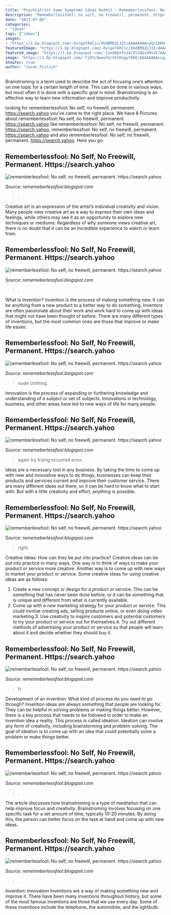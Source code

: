 ```yaml
---
title: "Psychiatrist Game Symptoms Ideas Reddit ~ Rememberlessfool: No Self, No Freewill, Permanent. Https://search.yahoo"
description: "Rememberlessfool: no self, no freewill, permanent. https://search.yahoo"
date: "2023-07-06"
categories:
- "ideas"
tags: ["ideas"]
images:
- "https://1.bp.blogspot.com/-0vlgofAhCic/XkdBM9ZL33I/AAAAAAAAcyQ/LDKHteFY_QAVzYD_UIdHWR5VWcElTJ0fgCLcBGAsYHQ/s1600/Untitled501.png"
featuredImage: "https://1.bp.blogspot.com/-0vlgofAhCic/XkdBM9ZL33I/AAAAAAAAcyQ/LDKHteFY_QAVzYD_UIdHWR5VWcElTJ0fgCLcBGAsYHQ/s1600/Untitled501.png"
featured_image: "https://1.bp.blogspot.com/-Iax8Qpnfe14/XlG4pxVMidI/AAAAAAAAdcg/-55dSgv4X0c3_KdSXq5cvuQCW2ZRlxfKwCLcBGAsYHQ/s1600/Untitled720.png"
image: "https://1.bp.blogspot.com/-TjDtLQwwshU/XkYHzgyY6NI/AAAAAAAAcsg/LU5hiSXPzFoQk2ZVNJo9pbECRhA_NNRJACLcBGAsYHQ/s1600/Untitled435.png"
ShowToc: true
author: "Jason Fritsch"
---
```



Brainstroming is a term used to describe the act of focusing one’s attention on one topic for a certain length of time. This can be done in various ways, but most often it is done with a specific goal in mind. Brainstroming is an effective way to learn new information and improve productivity.

	

		
looking for rememberlessfool: No self, no freewill, permanent. https://search.yahoo you've came to the right place. We have 8 Pictures about rememberlessfool: No self, no freewill, permanent. https://search.yahoo like rememberlessfool: No self, no freewill, permanent. https://search.yahoo, rememberlessfool: No self, no freewill, permanent. https://search.yahoo and also rememberlessfool: No self, no freewill, permanent. https://search.yahoo. Here you go:
		
    
## Rememberlessfool: No Self, No Freewill, Permanent. Https://search.yahoo

<img loading=lazy src="https://1.bp.blogspot.com/-I2jp-uAuDGA/X06aN868XmI/AAAAAAAAfw4/INQP4D-B3TwriRbEQfbZZ9UImDoP9ZY5wCLcBGAsYHQ/s640/Untitled2057.png" onerror="this.onerror=null;this.src='https://tse4.mm.bing.net/th?id=OIP.fYtxaSGMRGgy6krJpW5B8gHaEK&amp;pid=15.1';" alt="rememberlessfool: No self, no freewill, permanent. https://search.yahoo">

_Source: rememeberlessfool.blogspot.com_

>. 

	

Creative art is an expression of the artist’s individual creativity and vision. Many people view creative art as a way to express their own ideas and feelings, while others may see it as an opportunity to explore new techniques or mediums. Regardless of why someone views creative art, there is no doubt that it can be an incredible experience to watch or learn from.

    
## Rememberlessfool: No Self, No Freewill, Permanent. Https://search.yahoo

<img loading=lazy src="https://1.bp.blogspot.com/-TcIclgHvSYc/XkB9zCDflWI/AAAAAAAAcig/Ais7eFfqzxQJ4UXKemLWFmIpb-OYLbvnwCLcBGAsYHQ/s1600/Untitled417.png" onerror="this.onerror=null;this.src='https://tse2.mm.bing.net/th?id=OIP.I5d3MyXTMCW1z6DbfkiBMgHaEK&amp;pid=15.1';" alt="rememberlessfool: No self, no freewill, permanent. https://search.yahoo">

_Source: rememeberlessfool.blogspot.com_

>. 

	

What is Invention?
Invention is the process of making something new. It can be anything from a new product to a better way to do something. Inventors are often passionate about their work and work hard to come up with ideas that might not have been thought of before. There are many different types of inventions, but the most common ones are those that improve or make life easier.

    
## Rememberlessfool: No Self, No Freewill, Permanent. Https://search.yahoo

<img loading=lazy src="https://staticdelivery.nexusmods.com/mods/2531/images/thumbnails/325/325-1539420900-1768265772.jpeg" onerror="this.onerror=null;this.src='https://tse2.mm.bing.net/th?id=OIP.YH_WODHr3_eruJ9DkdYI8QAAAA&amp;pid=15.1';" alt="rememberlessfool: No self, no freewill, permanent. https://search.yahoo">

_Source: rememeberlessfool.blogspot.com_

>nude clothing. 

	

Innovation is the process of expanding or furthering knowledge and understanding of a subject or set of subjects. Innovations in technology, business, and other areas have led to new ways of life for many people.

    
## Rememberlessfool: No Self, No Freewill, Permanent. Https://search.yahoo

<img loading=lazy src="https://1.bp.blogspot.com/-Iax8Qpnfe14/XlG4pxVMidI/AAAAAAAAdcg/-55dSgv4X0c3_KdSXq5cvuQCW2ZRlxfKwCLcBGAsYHQ/s1600/Untitled720.png" onerror="this.onerror=null;this.src='https://tse3.mm.bing.net/th?id=OIP.7sdotvirS4ftrbbMuRZfcAHaEK&amp;pid=15.1';" alt="rememberlessfool: No self, no freewill, permanent. https://search.yahoo">

_Source: rememeberlessfool.blogspot.com_

>again try trying occurred error. 

	

Ideas are a necessary tool in any business. By taking the time to come up with new and innovative ways to do things, businesses can keep their products and services current and improve their customer service. There are many different ideas out there, so it can be hard to know what to start with. But with a little creativity and effort, anything is possible.

    
## Rememberlessfool: No Self, No Freewill, Permanent. Https://search.yahoo

<img loading=lazy src="https://1.bp.blogspot.com/-AxINC4TLYDo/XkYIBqZxqHI/AAAAAAAAcuw/S1MSNR3-zbojnesbykuuQI5X4nVAbsglwCLcBGAsYHQ/s1600/Untitled471.png" onerror="this.onerror=null;this.src='https://tse1.mm.bing.net/th?id=OIP.G5FiToHMtDoR8Y5L4ZOFdQHaEK&amp;pid=15.1';" alt="rememberlessfool: No self, no freewill, permanent. https://search.yahoo">

_Source: rememeberlessfool.blogspot.com_

>right. 

	

Creative ideas: How can they be put into practice?
Creative ideas can be put into practice in many ways. One way is to think of ways to make your product or service more creative. Another way is to come up with new ways to market your product or service. Some creative ideas for using creative ideas are as follows:
1. Create a new concept or design for a product or service. This can be something that has never been done before, or it can be something that is unique and different from what is currently available.
2. Come up with a new marketing strategy for your product or service. This could involve creating ads, selling products online, or even doing video marketing.3. Use creativity to inspire customers and potential customers to try your product or service out for themselves.4. Try out different methods of advertising your product or service so that people will learn about it and decide whether they should buy it.

    
## Rememberlessfool: No Self, No Freewill, Permanent. Https://search.yahoo

<img loading=lazy src="https://1.bp.blogspot.com/-wrQx0drBN4k/Xzb1B0oou5I/AAAAAAAAfI0/Z9hyyPqx6uEspGZDzVNilt7uhhBVbbP6QCLcBGAsYHQ/s1600/Untitled1523.png" onerror="this.onerror=null;this.src='https://tse3.mm.bing.net/th?id=OIP.6XtOEow9iwYkkDI9JzCUHQHaEK&amp;pid=15.1';" alt="rememberlessfool: No self, no freewill, permanent. https://search.yahoo">

_Source: rememeberlessfool.blogspot.com_

>fr. 

	

Development of an Invention: What kind of process do you need to go through?
Invention ideas are always something that people are looking for. They can be helpful in solving problems or making things better. However, there is a key process that needs to be followed in order to make an invention idea a reality. This process is called ideation. Ideation can involve any form of creativity, including brainstorming and problem-solving. The goal of ideation is to come up with an idea that could potentially solve a problem or make things better.

    
## Rememberlessfool: No Self, No Freewill, Permanent. Https://search.yahoo

<img loading=lazy src="https://1.bp.blogspot.com/-0vlgofAhCic/XkdBM9ZL33I/AAAAAAAAcyQ/LDKHteFY_QAVzYD_UIdHWR5VWcElTJ0fgCLcBGAsYHQ/s1600/Untitled501.png" onerror="this.onerror=null;this.src='https://tse1.mm.bing.net/th?id=OIP.qNuqIgHMtGekDthZiZqPKgHaEK&amp;pid=15.1';" alt="rememberlessfool: No self, no freewill, permanent. https://search.yahoo">

_Source: rememeberlessfool.blogspot.com_

>. 

	

The article discusses how brainstroming is a type of meditation that can help improve focus and creativity. Brainstroming involves focusing on one specific task for a set amount of time, typically 10-20 minutes. By doing this, the person can better focus on the task at hand and come up with new ideas.

    
## Rememberlessfool: No Self, No Freewill, Permanent. Https://search.yahoo

<img loading=lazy src="https://1.bp.blogspot.com/-TjDtLQwwshU/XkYHzgyY6NI/AAAAAAAAcsg/LU5hiSXPzFoQk2ZVNJo9pbECRhA_NNRJACLcBGAsYHQ/s1600/Untitled435.png" onerror="this.onerror=null;this.src='https://tse1.mm.bing.net/th?id=OIP.YJR1toRs4-CWOkHzZ_PG6wHaEK&amp;pid=15.1';" alt="rememberlessfool: No self, no freewill, permanent. https://search.yahoo">

_Source: rememeberlessfool.blogspot.com_

>. 

	

Invention: Innovation
Inventions are a way of making something new and improve it. There have been many inventions throughout history, but some of the most famous inventions are those that we use every day. Some of these inventions include the telephone, the automobile, and the lightbulb.

